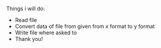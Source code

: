 Things i will do:
* Read file
* Convert data of file from given from x format to y format
* Write file where asked to
* Thank you! 